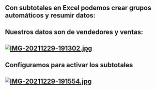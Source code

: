 
## Con subtotales en Excel podemos crear grupos automáticos y resumir datos:
## Nuestros datos son de vendedores y ventas:
## [![IMG-20211229-191302.jpg](https://i.postimg.cc/YSR1PQh7/IMG-20211229-191302.jpg)](https://postimg.cc/R336667p)

## Configuramos para activar los subtotales
## [![IMG-20211229-191554.jpg](https://i.postimg.cc/BngNKj2j/IMG-20211229-191554.jpg)](https://postimg.cc/188px5CS)

##
##

##
## 
